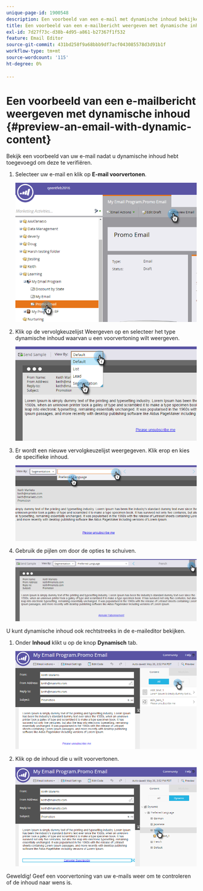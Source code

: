 ```yaml
---
unique-page-id: 1900548
description: Een voorbeeld van een e-mail met dynamische inhoud bekijken - Marketo Docs - Productdocumentatie
title: Een voorbeeld van een e-mailbericht weergeven met dynamische inhoud
exl-id: 7d27f73c-d38b-4d95-a861-b27367f1f532
feature: Email Editor
source-git-commit: 431bd258f9a68bbb9df7acf043085578d3d91b1f
workflow-type: tm+mt
source-wordcount: '115'
ht-degree: 0%

---
```


# Een voorbeeld van een e-mailbericht weergeven met dynamische inhoud {#preview-an-email-with-dynamic-content}

Bekijk een voorbeeld van uw e-mail nadat u dynamische inhoud hebt toegevoegd om deze te verifiëren.

1. Selecteer uw e-mail en klik op **E-mail voorvertonen**.

   ![](assets/one-3.png)

1. Klik op de vervolgkeuzelijst Weergeven op en selecteer het type dynamische inhoud waarvan u een voorvertoning wilt weergeven.

   ![](assets/two-3.png)

1. Er wordt een nieuwe vervolgkeuzelijst weergegeven. Klik erop en kies de specifieke inhoud.

   ![](assets/three-2.png)

1. Gebruik de pijlen om door de opties te schuiven.

   ![](assets/four-1.png)

U kunt dynamische inhoud ook rechtstreeks in de e-maileditor bekijken.

1. Onder **Inhoud** klikt u op de knop **Dynamisch** tab.

   ![](assets/five-1.png)

1. Klik op de inhoud die u wilt voorvertonen.

   ![](assets/six.png)

Geweldig! Geef een voorvertoning van uw e-mails weer om te controleren of de inhoud naar wens is.
